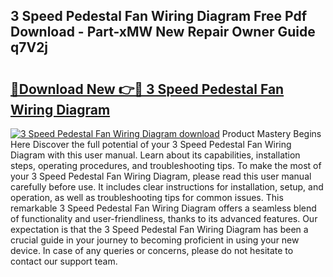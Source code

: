 ## 3 Speed Pedestal Fan Wiring Diagram Free Pdf Download - Part-xMW New Repair Owner Guide q7V2j

# <h2><a href="http://dfsgkcn.blite.top/?on=3+Speed+Pedestal+Fan+Wiring+Diagram">🔗Download New 👉🔴 3 Speed Pedestal Fan Wiring Diagram</a></h2>

[![3 Speed Pedestal Fan Wiring Diagram download](https://i.imgur.com/lujVjoI.png)](http://dfsgkcn.blite.top/?on=3+Speed+Pedestal+Fan+Wiring+Diagram)
Product Mastery Begins Here Discover the full potential of your 3 Speed Pedestal Fan Wiring Diagram with this user manual. Learn about its capabilities, installation steps, operating procedures, and troubleshooting tips. To make the most of your 3 Speed Pedestal Fan Wiring Diagram, please read this user manual carefully before use. It includes clear instructions for installation, setup, and operation, as well as troubleshooting tips for common issues. This remarkable 3 Speed Pedestal Fan Wiring Diagram offers a seamless blend of functionality and user-friendliness, thanks to its advanced features. Our expectation is that the 3 Speed Pedestal Fan Wiring Diagram has been a crucial guide in your journey to becoming proficient in using your new device. In case of any queries or concerns, please do not hesitate to contact our support team.
